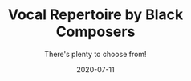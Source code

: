 ---
title: Vocal Repertoire by Black Composers
subtitle: There's plenty to choose from!
layout: default
tags: repertoire
modal-id: 3
date: 2020-07-11
img: 11JULY_larger.jpg
thumbnail: 11JULY_smaller.jpg
alt: image-alt
description: In light of recent events, there is a need to adjust the amount of music that gets represented in vocal recitals. This is a list of vocal works by Black composers. These are merely my own findings (endless google searches) and this list can only grow—please contact me if I am missing more obvious repertoire!
post_content: >
  Photo credit: <a href="https://unsplash.com/photos/-h69C5AlUG8" target="_blank"> The New York Public Library. </a><br><br>
  
  <i>There is plenty to choose from!</i><br><br> <b>Post last updated on 12 July 2020.</b><br><br>

  <b>CONTEMPORARY COMPOSERS:</b> <br>
  <ul>
  <li><a href="https://www.anthonyrgreen.com/works" target="_blank">Antony R. Green</a> has works for various instrumental combinations and voice (it’s easier to find by pressing CTRL+F and type “voice”). </li><br><br>

  <li><a href="https://www.courtneybryan.com/works" target="_blank">Courtney Bryan</a> has very exciting vocal+chorus pieces available for sale <a href="http://smds.subitomusic.com/CourtneyBryan" target="_blank">here</a>.<br><br>

  <li>Daniel Bernard Roumain has some available vocal works, available for sale <a href="https://www.subitomusic.com/composers/highlights/daniel-bernard-roumain-dbr/daniel-bernard-roumain-dbr-works/#10" target="_blank">here</a>. Daniel’s website doesn’t list vocal works but there are many <a href="https://www.danielroumain.com/projects" target="_blank">thers projects</a> that are worth checking out! </li><br><br>

  <li><a href="https://en.wikipedia.org/wiki/David_Baker_(composer)" target="_blank">David Baker</a> has at least 4 vocal works suitable for different emsemble sizes. Check out <a href="https://www.youtube.com/watch?v=ozTQtjd1BdQ" target="_blank"><i>Give and Take</i></a> performed by Malesha Jessie.</li><br><br>

  <li>Jeffrey Mumford has very exciting vocal music listed on his <a href="http://www.jeffreymumford.com/p/works-and-first-performances-ii.html" target="_blank">website</a>. </li><br><br>

  <li><a href="https://www.jessiemontgomery.com/works" target="_blank">Jessie Montgomery</a> has works for both SATB and solo singers. </li><br><br>

  <li>Johnathan Bailey Holland has an extensive <a href="http://www.jonathanbaileyholland.com/vocal-music" target="_blank">list of vocal works</a> for choir and solo voice, including pieces for high/medium/low voices. </li><br><br>

  <li>Pamela Z is for the electronic enthusiasts (such as myself). Check out <a href="http://www.pamelaz.com/concerts.html" target="_blank">her website</a> which has audio samples of vocal works. </li><br><br>

  <li>T. J. Anderson has an extensive list of works on his <a href="http://www.tjandersonmusic.com/works.html" target="_blank">website</a>. Again, CTRL+F "voice" is your friend.</li><br><br>
  </ul>

  <b>CLASSICAL COMPOSERS:</b> <br><br>
  <ul>
  <li><a href="https://en.wikipedia.org/wiki/Florence_Price" target="_blank">Florence Price</a> has many works for solo voice and piano! </li><br><br>

  <li><a href="https://en.wikipedia.org/wiki/Chevalier_de_Saint-Georges" target="_blank">Joseph Bologne, Chevalier de Saint-Georges</a> composed a few operas. Check out <a href="https://www.youtube.com/watch?v=9BuFN9GR0oU" target="_blank"><i>L'autre jour a l'ombrage</i></a> (the YouTube title is misleading: the piece is by Bologne and not by Patrice Michaels—this is the singer). </li> <br><br>

  <li><a href="https://en.wikipedia.org/wiki/Samuel_Coleridge-Taylor" target="_blank">Samuel Coleridge-Taylor</a> wrote a few operas. His <a href="http://ks4.imslp.net/files/imglnks/usimg/8/84/IMSLP07288-Coleridge-Taylor_-_24_Negro_Melodies_(piano).pdf" target="_blank">24 songs for voice and piano</a> can easily be adapted for voice and piano. <br><br><br>

  <li><a href="https://en.wikipedia.org/wiki/Scott_Joplin" target="_blank">Scott Joplin</a> composed the opera <a href="https://imslp.org/wiki/Treemonisha_(Joplin,_Scott)" target="_blank"><i>Treemonisha</i></a>. </li><br><br>

  <li><a href="https://en.wikipedia.org/wiki/Will_Marion_Cook#Notable_works" target="_blank">Will Marion Cook</a> composed many musicals! (Yes, I'm putting musicals into the classical category)</li><br><br>

  <li><a href="https://en.wikipedia.org/wiki/William_Grant_Still" target="_blank">William Grant Still</a> composed 9 operas and two are linked in Wikipedia: <a href="https://en.wikipedia.org/wiki/Troubled_Island" target="_blank"><i>Troubled Island</i></a> and <a href="https://en.wikipedia.org/wiki/A_Bayou_Legend" target="_blank"><i>A Bayou Legend</i></a>. Check this performance by <a href="https://www.youtube.com/watch?v=fhZyJCambnA" target="_blank">Randye Jones</a>. </li><br><br></ul>

  Not enough choice? <a href="https://ocw.mit.edu/courses/music-and-theater-arts/21m-410-vocal-repertoire-and-performance-african-american-composers-spring-2005/repertoire-list/" target="_blank">Check this list from the MIT</a>.<br><br>

  More of a book kind of person? This <a href="https://www.amazon.co.uk/Anthology-Songs-Black-American-Composers/dp/0793508711" target="_blank">anthology for voice and piano</a> is pretty neat!<br><br>

  Go on, you know what to do...here are even more names:<br>
  - Wendell Logan (one of his pieces is listed in the MIT website linked above) <br>
  - Mark Fax<br>
  - Hale Smith<br>
  - Noel da Costa<br>
  - Olly Wilson<br>
  - Howard Swanson<br>
  <i>I got the above names from <a href="https://books.google.co.uk/books?id=zasUAAAAQBAJ&pg=PA219&lpg=PA219&dq=wendell+logan+vocal+works&source=bl&ots=ZGbBDv1NWK&sig=ACfU3U0y3a7VAUs9-vDLWrGF5q3df7OLOQ&hl=en&sa=X&ved=2ahUKEwj39e7klMjqAhXNVhUIHWqWAfkQ6AEwB3oECAcQAQ#v=onepage&q=Mark%20Fax&f=false" target="_blank">this book</a>.</i><br><br>

  I've filtered the search to only include classical-type vocal works. But I need to mention all the existent jazz repertoire by composers such as Duke Ellignton! That's a whole different list right there!<br><br>

  Thanks for all the people that contacted me to add more names! <br>Did I miss anyone? Let me know by emailing me at: tania.nazare@gmail.com <br><br>

  <a href="https://www.youtube.com/watch?v=vneow3rQxdY" target="_blank">Here's a little gem</a>. <i>It's all music, man.</i><br><br>
  
  Hope you enjoyed this post and keep practising!<br>
  Stay healthy!
---